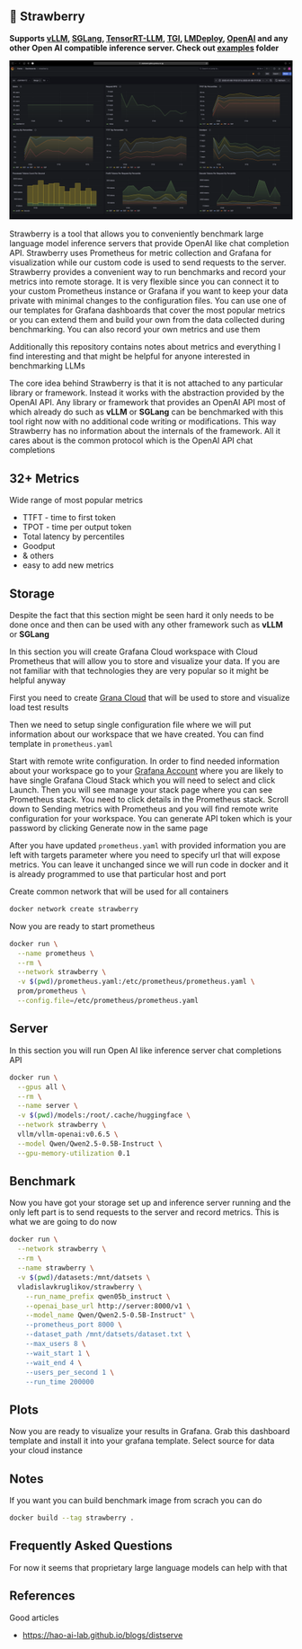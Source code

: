 ## 🍓 Strawberry

**Supports [vLLM](https://github.com/vllm-project/vllm), [SGLang](https://github.com/sgl-project/sglang), [TensorRT-LLM](https://github.com/NVIDIA/TensorRT-LLM), [TGI](https://github.com/huggingface/text-generation-inference), [LMDeploy](https://github.com/InternLM/lmdeploy), [OpenAI](http://openai.com) and any other Open AI compatible inference server. Check out [examples](./examples) folder**

![Dashboard Image](./resources/dashboard.png)

Strawberry is a tool that allows you to conveniently benchmark large language model inference servers that provide OpenAI like chat completion API. Strawberry uses Prometheus for metric collection and Grafana for visualization while our custom code is used to send requests to the server. Strawberry provides a convenient way to run benchmarks and record your metrics into remote storage. It is very flexible since you can connect it to your custom Prometheus instance or Grafana if you want to keep your data private with minimal changes to the configuration files. You can use one of our templates for Grafana dashboards that cover the most popular metrics or you can extend them and build your own from the data collected during benchmarking. You can also record your own metrics and use them

Additionally this repository contains notes about metrics and everything I find interesting and that might be helpful for anyone interested in benchmarking LLMs

The core idea behind Strawberry is that it is not attached to any particular library or framework. Instead it works with the abstraction provided by the OpenAI API. Any library or framework that provides an OpenAI API most of which already do such as **vLLM** or **SGLang** can be benchmarked with this tool right now with no additional code writing or modifications. This way Strawberry has no information about the internals of the framework. All it cares about is the common protocol which is the OpenAI API chat completions

## 32+ Metrics

Wide range of most popular metrics

* TTFT - time to first token
* TPOT - time per output token
* Total latency by percentiles
* Goodput
* & others
* easy to add new metrics

## Storage

Despite the fact that this section might be seen hard it only needs to be done once and then can be used with any other framework such as **vLLM** or **SGLang**

In this section you will create Grafana Cloud workspace with Cloud Prometheus that will allow you to store and visualize your data. If you are not familiar with that technologies they are very popular so it might be helpful anyway

First you need to create [Grana Cloud](https://grafana.com/products/cloud) that will be used to store and visualize load test results

Then we need to setup single configuration file where we will put information about our workspace that we have created. You can find template in `prometheus.yaml`

Start with remote write configuration. In order to find needed information about your workspace go to your [Grafana Account](https://grafana.com/auth/sign-in) where you are likely to have single Grafana Cloud Stack which you will need to select and click Launch. Then you will see manage your stack page where you can see Prometheus stack. You need to click details in the Prometheus stack. Scroll down to Sending metrics with Prometheus and you will find remote write configuration for your workspace. You can generate API token which is your password by clicking Generate now in the same page

After you have updated `prometheus.yaml` with provided information you are left with targets parameter where you need to specify url that will expose metrics. You can leave it unchanged since we will run code in docker and it is already programmed to use that particular host and port

Create common network that will be used for all containers

```bash
docker network create strawberry
```

Now you are ready to start prometheus

```bash
docker run \
  --name prometheus \
  --rm \
  --network strawberry \
  -v $(pwd)/prometheus.yaml:/etc/prometheus/prometheus.yaml \
  prom/prometheus \
  --config.file=/etc/prometheus/prometheus.yaml
```

## Server

In this section you will run Open AI like inference server chat completions API

```bash
docker run \
  --gpus all \
  --rm \
  --name server \
  -v $(pwd)/models:/root/.cache/huggingface \
  --network strawberry \
  vllm/vllm-openai:v0.6.5 \
  --model Qwen/Qwen2.5-0.5B-Instruct \
  --gpu-memory-utilization 0.1
```

## Benchmark

Now you have got your storage set up and inference server running and the only left part is to send requests to the server and record metrics. This is what we are going to do now

```bash
docker run \
  --network strawberry \
  --rm \
  --name strawberry \
  -v $(pwd)/datasets:/mnt/datsets \
  vladislavkruglikov/strawberry \
    --run_name_prefix qwen05b_instruct \
    --openai_base_url http://server:8000/v1 \
    --model_name Qwen/Qwen2.5-0.5B-Instruct" \
    --prometheus_port 8000 \
    --dataset_path /mnt/datsets/dataset.txt \
    --max_users 8 \
    --wait_start 1 \
    --wait_end 4 \
    --users_per_second 1 \
    --run_time 200000
```

## Plots

Now you are ready to visualize your results in Grafana. Grab this dashboard template and install it into your grafana template. Select source for data your cloud instance

## Notes

If you want you can build benchmark image from scrach you can do

```bash
docker build --tag strawberry .
```

## Frequently Asked Questions

For now it seems that proprietary large language models can help with that

## References

Good articles

* https://hao-ai-lab.github.io/blogs/distserve
